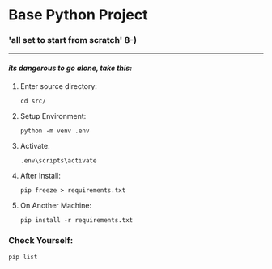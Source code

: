 # Base Python Project
### 'all set to start from scratch' 8-)
---

#### ___its dangerous to go alone, take this:___

1. Enter source directory:
    ```
    cd src/
    ```
2. Setup Environment:
    ```
    python -m venv .env
    ```
3. Activate:
    ```
    .env\scripts\activate
    ```
4. After Install:
    ```
    pip freeze > requirements.txt
    ```
5. On Another Machine:
    ```
    pip install -r requirements.txt
    ```
    
### Check Yourself:
    pip list
